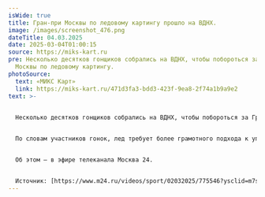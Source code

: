 ```yaml
---
isWide: true
title: Гран-при Москвы по ледовому картингу прошло на ВДНХ.
image: /images/screenshot_476.png
dateTitle: 04.03.2025
date: 2025-03-04T01:00:15
source: https://miks-kart.ru
pre: Несколько десятков гонщиков собрались на ВДНХ, чтобы побороться за Гран-при
  Москвы по ледовому картингу.
photoSource:
  text: «МИКС Карт»
  link: https://miks-kart.ru/471d3fa3-bdd3-423f-9ea8-2f74a1b9a9e2
text: >-
  

  Несколько десятков гонщиков собрались на ВДНХ, чтобы побороться за Гран-при Москвы по ледовому картингу. Соревнования проходят уже не первый раз, но даже опытные пилоты говорят, что езда по льду требует особых навыков. Гоночную технику основательно подготовили для суровых ледовых условий.


  По словам участников гонок, лед требует более грамотного подхода к управлению картом. Важно не касаться соперника, а за каждую сбитую ограничительную бочку полагается штраф.


  Об этом – в эфире телеканала Москва 24.


  Источник: [https://www.m24.ru/videos/sport/02032025/775546?ysclid=m7suubgx2h786923885](https://www.m24.ru/videos/sport/02032025/775546?ysclid=m7suubgx2h786923885 "Ссылка: https\://www.m24.ru/videos/sport/02032025/775546?ysclid=m7suubgx2h786923885")
---
```

